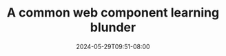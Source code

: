 ---
title: "A common web component learning blunder"
date: "2024-05-29T09:51-08:00"
tags: ["tech", "development", "javascript"]
description: "Through stalking the #WebComponents hashtag and my Frontend Masters course, I’m privy to a lot of developers’ first experiences with web components. There’s a wide range of people digging in, but the most common first-time experience I come across is a developer coming from a classical component framework like React with JSX going straight to writing vanilla Web Components, becoming frustrated, and then deeming web components 'not ready for primetime.'"
link: "https://daverupert.com/2024/05/cold-turkey-wont-fix-your-javascript-addiction/"
---